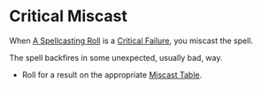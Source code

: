 ---
---

# Critical Miscast

When [A Spellcasting Roll](../../Magic/Spellcasting.md#The%20Spellcasting%20Roll) is a [Critical Failure](Critical%20Failure.md), you miscast the spell. 

The spell backfires in some unexpected, usually bad, way.

* Roll for a result on the appropriate [Miscast Table](../../Magic/Miscast%20Tables/!Miscast%20Tables.md).

